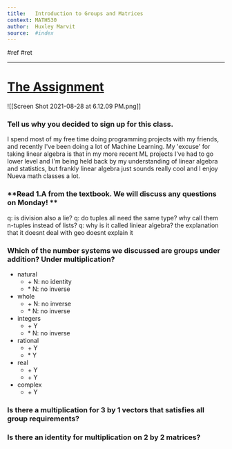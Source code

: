 ```yaml
---
title:   Introduction to Groups and Matrices
context: MATH530
author:  Huxley Marvit
source:  #index
---
```


#ref #ret 

---

# [The Assignment](https://nuevaschool.instructure.com/courses/3718/assignments/61005)

![[Screen Shot 2021-08-28 at 6.12.09 PM.png]]


### **Tell us why you decided to sign up for this class.**

I spend most of my free time doing programming projects with my friends, and recently I've been doing a lot of Machine Learning. My 'excuse' for taking linear algebra is that in my more recent ML projects I've had to go lower level and I'm being held back by my understanding of linear algebra and statistics, but frankly linear algebra just sounds really cool and I enjoy Nueva math classes a lot.


###  **Read 1.A from the textbook. We will discuss any questions on Monday! **

q: is division also a lie?
q: do tuples all need the same type? why call them n-tuples instead of lists?
q: why is it called liniear algebra? the explanation that it doesnt deal with geo doesnt explain it 




### **Which of the number systems we discussed are groups under addition? Under multiplication?**

- natural
	- \+ N: no identity
	- \* N: no inverse
- whole
	- \+ N: no inverse
	- \* N: no inverse
- integers
	- \+ Y
	- \* N: no inverse
- rational
	- \+ Y
	- \* Y
- real 
	- \+ Y
	- \+ Y
- complex
	- \+ Y


### **Is there a multiplication for 3 by 1 vectors that satisfies all group requirements?**

### **Is there an identity for multiplication on 2 by 2 matrices?**












